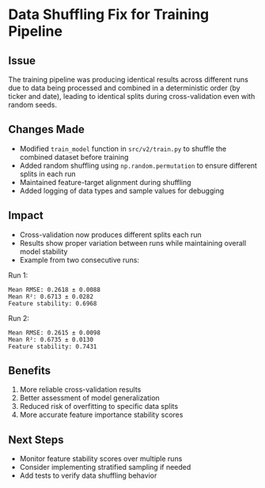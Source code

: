 # Data Shuffling Fix for Training Pipeline

## Issue
The training pipeline was producing identical results across different runs due to data being processed and combined in a deterministic order (by ticker and date), leading to identical splits during cross-validation even with random seeds.

## Changes Made
- Modified `train_model` function in `src/v2/train.py` to shuffle the combined dataset before training
- Added random shuffling using `np.random.permutation` to ensure different splits in each run
- Maintained feature-target alignment during shuffling
- Added logging of data types and sample values for debugging

## Impact
- Cross-validation now produces different splits each run
- Results show proper variation between runs while maintaining overall model stability
- Example from two consecutive runs:

Run 1:
```
Mean RMSE: 0.2618 ± 0.0088
Mean R²: 0.6713 ± 0.0282
Feature stability: 0.6968
```

Run 2:
```
Mean RMSE: 0.2615 ± 0.0098
Mean R²: 0.6735 ± 0.0130
Feature stability: 0.7431
```

## Benefits
1. More reliable cross-validation results
2. Better assessment of model generalization
3. Reduced risk of overfitting to specific data splits
4. More accurate feature importance stability scores

## Next Steps
- Monitor feature stability scores over multiple runs
- Consider implementing stratified sampling if needed
- Add tests to verify data shuffling behavior 